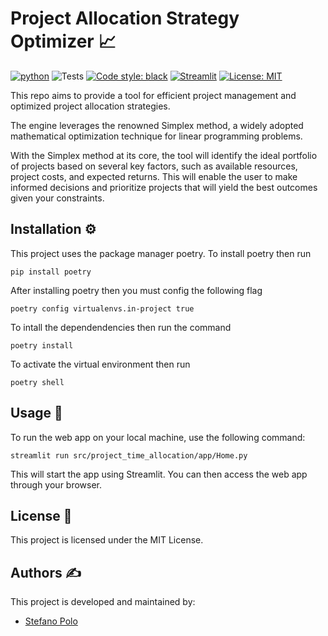 # Project Allocation Strategy Optimizer 📈
[![python](https://img.shields.io/badge/Python-3.8-3776AB.svg?style=flat&logo=python&logoColor=white)](https://www.python.org)
![Tests](https://github.com/stefano-polo/project_allocation_strategy/actions/workflows/python-tests.yml/badge.svg)
[![Code style: black](https://img.shields.io/badge/code%20style-black-000000.svg)](https://github.com/psf/black)
[![Streamlit](https://img.shields.io/badge/Streamlit-1.22.0-FF4B4B.svg?style=flat&logo=Streamlit&logoColor=white)](https://streamlit.io)
[![License: MIT](https://img.shields.io/badge/License-MIT-yellow.svg)](https://opensource.org/licenses/MIT)

This repo aims to provide a tool for efficient project management and optimized project allocation strategies. 

The engine leverages the renowned Simplex method, a widely adopted mathematical optimization technique for linear programming problems.

With the Simplex method at its core, the tool will identify the ideal portfolio of projects based on several key factors, such as available resources, project costs, and expected returns. This will enable the user to make informed decisions and prioritize projects that will yield the best outcomes given your constraints.

## Installation ⚙️

This project uses the package manager poetry. To install poetry then run
```
pip install poetry 
```
After installing poetry then you must config the following flag
```
poetry config virtualenvs.in-project true
```
To intall the dependendencies then run the command
```
poetry install
```
To activate the virtual environment then run 
```
poetry shell
```

## Usage 🚀
To run the web app on your local machine, use the following command:
```
streamlit run src/project_time_allocation/app/Home.py
```
This will start the app using Streamlit. You can then access the web app through your browser.


## License 📄
This project is licensed under the MIT License.

## Authors ✍️
This project is developed and maintained by:
- [Stefano Polo](https://github.com/stefano-polo)